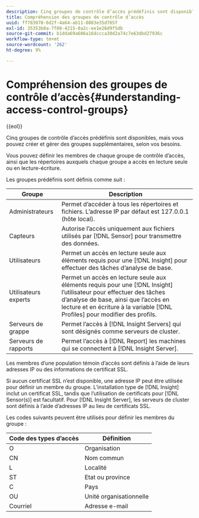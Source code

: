 ```yaml
---
description: Cinq groupes de contrôle d’accès prédéfinis sont disponibles, mais vous pouvez créer et gérer des groupes supplémentaires, selon vos besoins.
title: Compréhension des groupes de contrôle d’accès
uuid: ff783078-6d2f-4a64-ab11-8083e35d765f
exl-id: 35353b0a-7f08-4215-8a2c-ee1e26d9f5db
source-git-commit: b1dda69a606a16dccca30d2a74c7e63dbd27936c
workflow-type: tm+mt
source-wordcount: '262'
ht-degree: 9%

---
```


# Compréhension des groupes de contrôle d’accès{#understanding-access-control-groups}

{{eol}}

Cinq groupes de contrôle d’accès prédéfinis sont disponibles, mais vous pouvez créer et gérer des groupes supplémentaires, selon vos besoins.

Vous pouvez définir les membres de chaque groupe de contrôle d’accès, ainsi que les répertoires auxquels chaque groupe a accès en lecture seule ou en lecture-écriture.

Les groupes prédéfinis sont définis comme suit :

| Groupe | Description |
|---|---|
| Administrateurs | Permet d’accéder à tous les répertoires et fichiers. L’adresse IP par défaut est 127.0.0.1 (hôte local). |
| Capteurs | Autorise l’accès uniquement aux fichiers utilisés par [!DNL Sensor] pour transmettre des données. |
| Utilisateurs | Permet un accès en lecture seule aux éléments requis pour une [!DNL Insight] pour effectuer des tâches d’analyse de base. |
| Utilisateurs experts | Permet un accès en lecture seule aux éléments requis pour une [!DNL Insight] l’utilisateur pour effectuer des tâches d’analyse de base, ainsi que l’accès en lecture et en écriture à la variable [!DNL Profiles] pour modifier des profils. |
| Serveurs de grappe | Permet l’accès à [!DNL Insight Servers] qui sont désignés comme serveurs de cluster. |
| Serveurs de rapports | Permet l’accès à [!DNL Report] les machines qui se connectent à [!DNL Insight Server]. |

Les membres d’une population témoin d’accès sont définis à l’aide de leurs adresses IP ou des informations de certificat SSL.

Si aucun certificat SSL n’est disponible, une adresse IP peut être utilisée pour définir un membre du groupe. L’installation type de [!DNL Insight] inclut un certificat SSL, tandis que l’utilisation de certificats pour [!DNL Sensor(s)] est facultatif. Pour [!DNL Insight Server], les serveurs de cluster sont définis à l’aide d’adresses IP au lieu de certificats SSL.

Les codes suivants peuvent être utilisés pour définir les membres du groupe :

| Code des types d’accès | Définition |
|---|---|
| O | Organisation |
| CN | Nom commun |
| L | Localité |
| ST | Etat ou province |
| C   | Pays |
| OU | Unité organisationnelle |
| Courriel  | Adresse e-mail |
